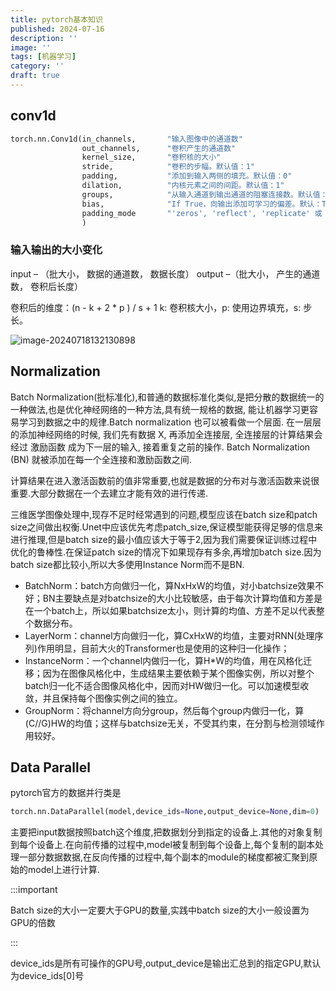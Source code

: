 ```yaml
---
title: pytorch基本知识
published: 2024-07-16
description: ''
image: ''
tags: [机器学习]
category: ''
draft: true 
---
```


## conv1d

```python
torch.nn.Conv1d(in_channels,       "输入图像中的通道数"
                out_channels,      "卷积产生的通道数"
                kernel_size,       "卷积核的大小"
                stride,            "卷积的步幅。默认值：1"
                padding,           "添加到输入两侧的填充。默认值：0"
                dilation,          "内核元素之间的间距。默认值：1"
                groups,            "从输入通道到输出通道的阻塞连接数。默认值：1"
                bias,              "If True，向输出添加可学习的偏差。默认：True"
                padding_mode       "'zeros', 'reflect', 'replicate' 或 'circular'. 默认：'zeros'"
                )
```

### 输入输出的大小变化

input – （批大小， 数据的通道数， 数据长度）
output –（批大小， 产生的通道数， 卷积后长度）

卷积后的维度：(n - k + 2 * p ) / s + 1
k: 卷积核大小，p: 使用边界填充，s: 步长。

![image-20240718132130898](https://p.ipic.vip/1rwxiy.png)

## Normalization

Batch Normalization(批标准化),和普通的数据标准化类似,是把分散的数据统一的一种做法,也是优化神经网络的一种方法,具有统一规格的数据, 能让机器学习更容易学习到数据之中的规律.Batch normalization 也可以被看做一个层面. 在一层层的添加神经网络的时候, 我们先有数据 X, 再添加全连接层, 全连接层的计算结果会经过 激励函数 成为下一层的输入, 接着重复之前的操作. Batch Normalization (BN) 就被添加在每一个全连接和激励函数之间.

计算结果在进入激活函数前的值非常重要,也就是数据的分布对与激活函数来说很重要.大部分数据在一个去建立才能有效的进行传递.

三维医学图像处理中,现存不足时经常遇到的问题,模型应该在batch size和patch size之间做出权衡.Unet中应该优先考虑patch_size,保证模型能获得足够的信息来进行推理,但是batch size的最小值应该大于等于2,因为我们需要保证训练过程中优化的鲁棒性.在保证patch size的情况下如果现存有多余,再增加batch size.因为batch size都比较小,所以大多使用Instance Norm而不是BN.

- BatchNorm：batch方向做归一化，算NxHxW的均值，对小batchsize效果不好；BN主要缺点是对batchsize的大小比较敏感，由于每次计算均值和方差是在一个batch上，所以如果batchsize太小，则计算的均值、方差不足以代表整个数据分布。
- LayerNorm：channel方向做归一化，算CxHxW的均值，主要对RNN(处理序列)作用明显，目前大火的Transformer也是使用的这种归一化操作；
- InstanceNorm：一个channel内做归一化，算H*W的均值，用在风格化迁移；因为在图像风格化中，生成结果主要依赖于某个图像实例，所以对整个batch归一化不适合图像风格化中，因而对HW做归一化。可以加速模型收敛，并且保持每个图像实例之间的独立。
- GroupNorm：将channel方向分group，然后每个group内做归一化，算(C//G)HW的均值；这样与batchsize无关，不受其约束，在分割与检测领域作用较好。

## Data Parallel

pytorch官方的数据并行类是

```python
torch.nn.DataParallel(model,device_ids=None,output_device=None,dim=0)
```

主要把input数据按照batch这个维度,把数据划分到指定的设备上.其他的对象复制到每个设备上.在向前传播的过程中,model被复制到每个设备上,每个复制的副本处理一部分数据数据,在反向传播的过程中,每个副本的module的梯度都被汇聚到原始的model上进行计算.

:::important

Batch size的大小一定要大于GPU的数量,实践中batch size的大小一般设置为GPU的倍数

:::

device_ids是所有可操作的GPU号,output_device是输出汇总到的指定GPU,默认为device_ids[0]号

